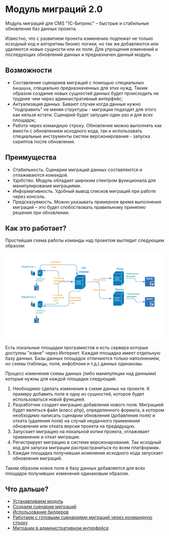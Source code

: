 Модуль миграций 2.0
===============

Модуль миграций для CMS "1С-Битрикс" – быстрые и стабильные обновления баз данных проекта.

Известно, что с развитием проекта изменению подлежат не только исходный код и алгоритмы бизнес логики, но так же добавляются или удаляются новые сущности или их поля. Для упрощения изменений и последующих обновлений данных и предназначен данный модуль.

## Возможности

* Составление сценариев миграций с помощью специальных ```билдеров```, специально предназначенных для этих нужд. Таким образом создание новых сущностей данных будет происходить не труднее чем через административный интерфейс;
* Актуализация данных. Бавают случаи когда данные нужно "подправить" не меняя структуры - миграции подходят для этого как нельзя кстати. Сценарий будет запущен один раз и для всех площадок;
* Работа через командную строку. Обновление можно выполнять как вмести с обновлением исходного кода, так и использовать специальные инструменты систем версионирования - запуска скриптов после обновления.

## Преимущества

* Стабильность. Сценарии миграций данных составляются и отлаживаются командой.
* Удобство. Модуль обладает широким спектром функционала для манипулирования миграциями.
* Информативность. Удобный вывод списков миграций при работе через консоль.
* Предсказуемость. Можно указывать примерное время выполнения миграций – это будет спобоствовать правильному принятию решения при обновлении.

## Как это работает?

Простейшая схема работы команды над проектом выглядит следующим образом:

![Схема работы над проектом](docs/img/project_state.png)

Есть локальные площадки програмистов и есть сервера которые доступны "извне" через Интернет. Каждая площадка имеет отдельную базу данных. Базы данных площадок отличаются только наполнением, но схемы (таблицы, поля, инфоблоки и т.д.) данных одинаковы.

Процесс изменения схемы данных (либо манипуляции над данными) которые нужны для каждой площадки следующий:

1. Необходимо сделать изменения в схеме данных на проекте. К примеру добавить поле в одну из сущностей, которое будет использоваться новой функцией.
2. Разработчик создает миграцию добавления нового поля. Миграцией будет являться файл (класс php), определенного формата, в котором необходимо написать сценарии обновления (добавления поля) и отката (удаления поля) на случай неудачного применения обновления или отката версии проекта на предидущую.
3. Запускает миграцию на локальной копии проекта, отлаживает применение и откат миграции.
4. Регистрирует миграцию в системе версионарования. Так исходный код для запуска миграции распрастраниться по всем платформам.
5. Каждая площадка получившая исменения исходного кода запускает обновления миграций.

Таким образом новое поле в базу данных добавляется для всех площадок получивших изменения одинаковым образом.

## Что дальше?

* [Устанавливаем модуль](docs/setup.md)
* [Создаем сценарии миграций](docs/scripts.md)
* [Использование билдеров](docs/builders.md)
* [Работаем с готовыми сценариями миграций через конмандную строку](docs/cli.md)
* [Миграции в административном интерфейсе](docs/web.md)
